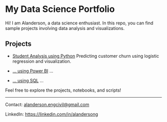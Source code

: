 # My Data Science Portfolio

Hi! I am Alanderson, a data science enthusiast. In this repo, you can find sample projects involving data analysis and visualizations.

## Projects

- [Student Analysis using Python](student_analysis_using_python/README.md)
  Predicting customer churn using logistic regression and visualization.

- [... using Power BI](..._using_power_bi/README.md)
  ...

- [... using SQL](..._using_sql/README.md)
  ...

Feel free to explore the projects, notebooks, and scripts!

---

Contact: alanderson.engcivil@gmail.com

LinkedIn: https://linkedin.com/in/alandersong

